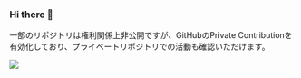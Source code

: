 ### Hi there 👋

 一部のリポジトリは権利関係上非公開ですが、GitHubのPrivate Contributionを有効化しており、プライベートリポジトリでの活動も確認いただけます。

![ ](https://github.com/images/mona-whisper.gif)

<!--
**c0b23039a5/c0b23039a5** is a ✨ _special_ ✨ repository because its `README.md` (this file) appears on your GitHub profile.

Here are some ideas to get you started:

- 🔭 I’m currently working on ...
- 🌱 I’m currently learning ...
- 👯 I’m looking to collaborate on ...
- 🤔 I’m looking for help with ...
- 💬 Ask me about ...
- 📫 How to reach me: ...
- 😄 Pronouns: ...
- ⚡ Fun fact: ...
-->
